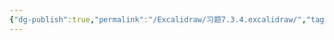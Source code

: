 ```yaml
---
{"dg-publish":true,"permalink":"/Excalidraw/习题7.3.4.excalidraw/","tags":["excalidraw"]}
---
```

<style> .container {font-family: sans-serif; text-align: center;} .button-wrapper button {z-index: 1;height: 40px; width: 100px; margin: 10px;padding: 5px;} .excalidraw .App-menu_top .buttonList { display: flex;} .excalidraw-wrapper { height: 800px; margin: 50px; position: relative;} :root[dir="ltr"] .excalidraw .layer-ui__wrapper .zen-mode-transition.App-menu_bottom--transition-left {transform: none;} </style><script src="https://cdn.jsdelivr.net/npm/react@17/umd/react.production.min.js"></script><script src="https://cdn.jsdelivr.net/npm/react-dom@17/umd/react-dom.production.min.js"></script><script type="text/javascript" src="https://cdn.jsdelivr.net/npm/@excalidraw/excalidraw@0/dist/excalidraw.production.min.js"></script><div id="习题73.4.excalidraw.md"></div><script>(function(){const InitialData={"type":"excalidraw","version":2,"source":"https://github.com/zsviczian/obsidian-excalidraw-plugin/releases/tag/2.6.7","elements":[{"id":"sxRSWd1r3xb95c6HwE6fO","type":"arrow","x":-80.77214686413703,"y":197.6624984741211,"width":280.3721834852308,"height":0,"angle":0,"strokeColor":"#1e1e1e","backgroundColor":"transparent","fillStyle":"solid","strokeWidth":1,"strokeStyle":"solid","roughness":0,"opacity":100,"groupIds":[],"frameId":null,"index":"a0","roundness":{"type":2},"seed":1557694087,"version":116,"versionNonce":509150686,"isDeleted":false,"boundElements":[],"updated":1740588279316,"link":null,"locked":false,"points":[[0,0],[280.3721834852308,0]],"lastCommittedPoint":null,"startBinding":null,"endBinding":null,"startArrowhead":null,"endArrowhead":"arrow","elbowed":false},{"id":"HkuVNdRiG103ZqgcJvD9x","type":"arrow","x":-82.79998779296875,"y":199.2624740600586,"width":142.5564674837242,"height":142.55646748372413,"angle":0,"strokeColor":"#1e1e1e","backgroundColor":"transparent","fillStyle":"solid","strokeWidth":1,"strokeStyle":"solid","roughness":0,"opacity":100,"groupIds":[],"frameId":null,"index":"a1","roundness":{"type":2},"seed":1665991241,"version":116,"versionNonce":115060382,"isDeleted":false,"boundElements":[],"updated":1740588399095,"link":null,"locked":false,"points":[[0,0],[-142.5564674837242,142.55646748372413]],"lastCommittedPoint":null,"startBinding":null,"endBinding":null,"startArrowhead":null,"endArrowhead":"arrow","elbowed":false},{"id":"x-GmxtF2pWjlRQfCRsiv4","type":"arrow","x":-80.39999389648438,"y":197.6624984741211,"width":1.4210854715202004e-14,"height":258.40000915527344,"angle":0,"strokeColor":"#1e1e1e","backgroundColor":"transparent","fillStyle":"solid","strokeWidth":1,"strokeStyle":"solid","roughness":0,"opacity":100,"groupIds":[],"frameId":null,"index":"a2","roundness":{"type":2},"seed":1549004073,"version":62,"versionNonce":1290311518,"isDeleted":false,"boundElements":[],"updated":1740588283965,"link":null,"locked":false,"points":[[0,0],[1.4210854715202004e-14,-258.40000915527344]],"lastCommittedPoint":null,"startBinding":null,"endBinding":null,"startArrowhead":null,"endArrowhead":"arrow","elbowed":false},{"id":"eGlLeVn7wM57I4jLj6QXA","type":"ellipse","x":-162.857327419304,"y":167.05641745571714,"width":163.20004272460938,"height":61.74244841403139,"angle":0,"strokeColor":"#1e1e1e","backgroundColor":"transparent","fillStyle":"solid","strokeWidth":1,"strokeStyle":"solid","roughness":0,"opacity":100,"groupIds":[],"frameId":null,"index":"a3","roundness":{"type":2},"seed":667419806,"version":362,"versionNonce":1207721054,"isDeleted":false,"boundElements":null,"updated":1740588545804,"link":null,"locked":false},{"id":"VMAYMbrYlxXI2mKx_9EDC","type":"line","x":-79.1721407606214,"y":196.3237308588592,"width":119.40001678466798,"height":119.40001678466795,"angle":0,"strokeColor":"#1e1e1e","backgroundColor":"transparent","fillStyle":"solid","strokeWidth":1,"strokeStyle":"solid","roughness":0,"opacity":100,"groupIds":[],"frameId":null,"index":"a4","roundness":{"type":2},"seed":331134814,"version":73,"versionNonce":1005001858,"isDeleted":false,"boundElements":null,"updated":1740588338756,"link":null,"locked":false,"points":[[0,0],[119.40001678466798,-119.40001678466795]],"lastCommittedPoint":null,"startBinding":null,"endBinding":null,"startArrowhead":null,"endArrowhead":null},{"id":"5Z_tG6p03XChrcyRQ3jqE","type":"line","x":-80.37215296765265,"y":196.72372475534357,"width":104.71724249734996,"height":104.71724249734993,"angle":0,"strokeColor":"#1e1e1e","backgroundColor":"transparent","fillStyle":"solid","strokeWidth":1,"strokeStyle":"solid","roughness":0,"opacity":100,"groupIds":[],"frameId":null,"index":"a5","roundness":{"type":2},"seed":806232286,"version":170,"versionNonce":2107142558,"isDeleted":false,"boundElements":null,"updated":1740588409461,"link":null,"locked":false,"points":[[0,0],[-104.71724249734996,-104.71724249734993]],"lastCommittedPoint":null,"startBinding":null,"endBinding":null,"startArrowhead":null,"endArrowhead":null},{"id":"op-QZbTZcZYmrnZ5b72y6","type":"ellipse","x":-162.60400929731765,"y":77.36737836957516,"width":163.20004272460938,"height":61.74244841403139,"angle":0,"strokeColor":"#1e1e1e","backgroundColor":"transparent","fillStyle":"solid","strokeWidth":1,"strokeStyle":"solid","roughness":0,"opacity":100,"groupIds":[],"frameId":null,"index":"a7","roundness":{"type":2},"seed":2100773954,"version":462,"versionNonce":1400690590,"isDeleted":false,"boundElements":[],"updated":1740588533222,"link":null,"locked":false},{"id":"q1pvdIIp3k7nbjiuWt61c","type":"line","x":-164.93514700940858,"y":200.90248201368837,"width":0,"height":150.39693294455216,"angle":0,"strokeColor":"#1e1e1e","backgroundColor":"transparent","fillStyle":"solid","strokeWidth":1,"strokeStyle":"solid","roughness":0,"opacity":100,"groupIds":[],"frameId":null,"index":"a8","roundness":{"type":2},"seed":1511219742,"version":195,"versionNonce":178263682,"isDeleted":false,"boundElements":null,"updated":1740588512227,"link":null,"locked":false,"points":[[0,0],[0,-150.39693294455216]],"lastCommittedPoint":null,"startBinding":null,"endBinding":null,"startArrowhead":null,"endArrowhead":null},{"id":"-GuRFQbFe2S1jA4jTiCFU","type":"line","x":0.5014884831261668,"y":201.3876722153985,"width":0,"height":150.39693294455216,"angle":0,"strokeColor":"#1e1e1e","backgroundColor":"transparent","fillStyle":"solid","strokeWidth":1,"strokeStyle":"solid","roughness":0,"opacity":100,"groupIds":[],"frameId":null,"index":"a9","roundness":{"type":2},"seed":1555566878,"version":241,"versionNonce":1487482014,"isDeleted":false,"boundElements":[],"updated":1740588557118,"link":null,"locked":false,"points":[[0,0],[0,-150.39693294455216]],"lastCommittedPoint":null,"startBinding":null,"endBinding":null,"startArrowhead":null,"endArrowhead":null},{"id":"OnyptIHE","type":"text","x":163.51236729118511,"y":153.84278012639282,"width":11,"height":25,"angle":0,"strokeColor":"#1e1e1e","backgroundColor":"transparent","fillStyle":"solid","strokeWidth":1,"strokeStyle":"solid","roughness":0,"opacity":100,"groupIds":[],"frameId":null,"index":"aA","roundness":null,"seed":2007047454,"version":15,"versionNonce":877058050,"isDeleted":false,"boundElements":null,"updated":1740588571833,"link":null,"locked":false,"text":"y","rawText":"y","fontSize":20,"fontFamily":5,"textAlign":"left","verticalAlign":"top","containerId":null,"originalText":"y","autoResize":true,"lineHeight":1.25},{"id":"DPijy1cd","type":"text","x":-61.11275351102398,"y":-54.28713229739485,"width":12,"height":25,"angle":0,"strokeColor":"#1e1e1e","backgroundColor":"transparent","fillStyle":"solid","strokeWidth":1,"strokeStyle":"solid","roughness":0,"opacity":100,"groupIds":[],"frameId":null,"index":"aB","roundness":null,"seed":2035171202,"version":6,"versionNonce":282866334,"isDeleted":false,"boundElements":null,"updated":1740588574697,"link":null,"locked":false,"text":"z","rawText":"z","fontSize":20,"fontFamily":5,"textAlign":"left","verticalAlign":"top","containerId":null,"originalText":"z","autoResize":true,"lineHeight":1.25},{"id":"RyJpq0Zd","type":"text","x":-217.33146918561934,"y":270.2791009812294,"width":12,"height":25,"angle":0,"strokeColor":"#1e1e1e","backgroundColor":"transparent","fillStyle":"solid","strokeWidth":1,"strokeStyle":"solid","roughness":0,"opacity":100,"groupIds":[],"frameId":null,"index":"aC","roundness":null,"seed":2144155138,"version":4,"versionNonce":2040143170,"isDeleted":false,"boundElements":null,"updated":1740588576917,"link":null,"locked":false,"text":"x","rawText":"x","fontSize":20,"fontFamily":5,"textAlign":"left","verticalAlign":"top","containerId":null,"originalText":"x","autoResize":true,"lineHeight":1.25},{"id":"zxYrs0Yb","type":"image","x":-59.64719248088085,"y":231.6469975190706,"width":73.23758601249949,"height":16.275019113888774,"angle":0,"strokeColor":"#000000","backgroundColor":"transparent","fillStyle":"hachure","strokeWidth":1,"strokeStyle":"solid","roughness":1,"opacity":100,"roundness":null,"seed":22516,"version":83,"versionNonce":1926587742,"updated":1740588604144,"isDeleted":false,"groupIds":[],"boundElements":[],"link":null,"locked":false,"fileId":"f6632b2281aba5caa771fe5ccf0055bc1dd1ee7e","scale":[1,1],"index":"aD","frameId":null,"status":"pending","crop":null}],"appState":{"theme":"dark","viewBackgroundColor":"#ffffff","currentItemStrokeColor":"#1e1e1e","currentItemBackgroundColor":"transparent","currentItemFillStyle":"solid","currentItemStrokeWidth":1,"currentItemStrokeStyle":"solid","currentItemRoughness":0,"currentItemOpacity":100,"currentItemFontFamily":5,"currentItemFontSize":20,"currentItemTextAlign":"left","currentItemStartArrowhead":null,"currentItemEndArrowhead":"arrow","currentItemArrowType":"round","scrollX":416.60740302376905,"scrollY":129.07624585169646,"zoom":{"value":1.64897},"currentItemRoundness":"round","gridSize":20,"gridStep":5,"gridModeEnabled":false,"gridColor":{"Bold":"rgba(217, 217, 217, 0.5)","Regular":"rgba(230, 230, 230, 0.5)"},"currentStrokeOptions":null,"frameRendering":{"enabled":true,"clip":true,"name":true,"outline":true},"objectsSnapModeEnabled":false,"activeTool":{"type":"selection","customType":null,"locked":false,"lastActiveTool":null}},"files":{}};InitialData.scrollToContent=true;App=()=>{const e=React.useRef(null),t=React.useRef(null),[n,i]=React.useState({width:void 0,height:void 0});return React.useEffect(()=>{i({width:t.current.getBoundingClientRect().width,height:t.current.getBoundingClientRect().height});const e=()=>{i({width:t.current.getBoundingClientRect().width,height:t.current.getBoundingClientRect().height})};return window.addEventListener("resize",e),()=>window.removeEventListener("resize",e)},[t]),React.createElement(React.Fragment,null,React.createElement("div",{className:"excalidraw-wrapper",ref:t},React.createElement(ExcalidrawLib.Excalidraw,{ref:e,width:n.width,height:n.height,initialData:InitialData,viewModeEnabled:!0,zenModeEnabled:!0,gridModeEnabled:!1})))},excalidrawWrapper=document.getElementById("习题73.4.excalidraw.md");ReactDOM.render(React.createElement(App),excalidrawWrapper);})();</script>